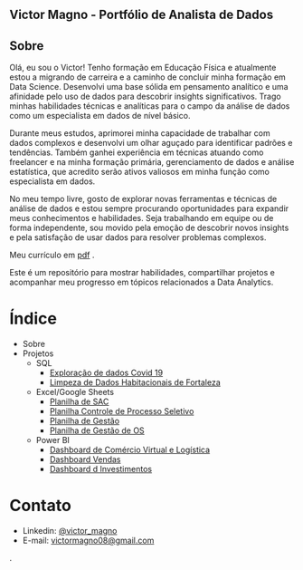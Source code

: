 ## Victor Magno - Portfólio de Analista de Dados

## Sobre

Olá, eu sou o Victor! Tenho formação em Educação Física e atualmente estou a migrando de carreira e a caminho de concluir minha formação em Data Science. Desenvolvi uma base sólida em pensamento analítico e uma afinidade pelo uso de dados para descobrir insights significativos. Trago minhas habilidades técnicas e analíticas para o campo da análise de dados como um especialista em dados de nível básico.

Durante meus estudos, aprimorei minha capacidade de trabalhar com dados complexos e desenvolvi um olhar aguçado para identificar padrões e tendências. Também ganhei experiência em técnicas atuando como freelancer e na minha formação primária, gerenciamento de dados e análise estatística, que acredito serão ativos valiosos em minha função como especialista em dados.

No meu tempo livre, gosto de explorar novas ferramentas e técnicas de análise de dados e estou sempre procurando oportunidades para expandir meus conhecimentos e habilidades. Seja trabalhando em equipe ou de forma independente, sou movido pela emoção de descobrir novos insights e pela satisfação de usar dados para resolver problemas complexos.

Meu currículo em [pdf](https://github.com/victor-magno/Portfolio-Analista-de-Dados/blob/main/CV%20Victor%20Magno.pdf) .

Este é um repositório para mostrar habilidades, compartilhar projetos e acompanhar meu progresso em tópicos relacionados a Data Analytics.

# Índice

- Sobre
- Projetos
  - SQL
    - [Exploração de dados Covid 19](https://github.com/victor-magno/Portfolio-Analista-de-Dados/blob/main/Projeto%20de%20Portf%C3%B3lio%20COVID.sql)
    - [Limpeza de Dados Habitacionais de Fortaleza](https://github.com/victor-magno/Portfolio-Analista-de-Dados/blob/main/Projeto%20de%20Portf%C3%B3lio%20Limpeza%20de%20Dados%20Habitacao.sql)
  - Excel/Google Sheets
    - [Planilha de SAC](https://docs.google.com/spreadsheets/d/1SBD2-OJKyvX3xsx4bcgjK0C-QPiq-HK_/edit?usp=share_link&ouid=100874439055450784118&rtpof=true&sd=true)
    - [Planilha Controle de Processo Seletivo](https://docs.google.com/spreadsheets/d/bc1qzk3kxhdxnzkpdgdn9ueg34y08smxgfv0hxvcu3/edit?usp=share_link&ouid=104964872973820647278&rtpof=true&sd=true)
    - [Planilha de Gestão](https://docs.google.com/spreadsheets/d/1DImUBnZ70ptciL36YVpqeN9y6dzCXIgN/edit?usp=share_link&ouid=100874439055450784118&rtpof=true&sd=true)
    - [Planilha de Gestão de OS](https://docs.google.com/spreadsheets/d/bc1qzk3kxhdxnzkpdgdn9ueg34y08smxgfv0hxvcu3/edit?usp=share_link&ouid=100874439055450784118&rtpof=true&sd=true)
  - Power BI
    - [Dashboard de Comércio Virtual e Logística]()
    - [Dashboard Vendas]()
    - [Dashboard d Investimentos]()
# Contato
- Linkedin: [@victor_magno](https://www.linkedin.com/in/victor-magno-pessoa-moreira-a33974258/)
- E-mail: victormagno08@gmail.com 

.
